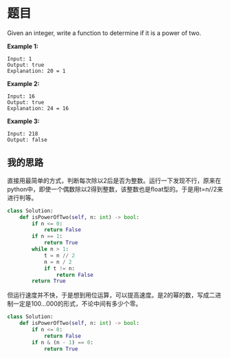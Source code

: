 # 题目

Given an integer, write a function to determine if it is a power of two.

**Example 1:**

```
Input: 1
Output: true 
Explanation: 20 = 1
```

**Example 2:**

```
Input: 16
Output: true
Explanation: 24 = 16
```

**Example 3:**

```
Input: 218
Output: false
```

## 我的思路

直接用最简单的方式，判断每次除以2后是否为整数。运行一下发现不行，原来在python中，即使一个偶数除以2得到整数，该整数也是float型的。于是用t=n//2来进行判等。

```python
class Solution:
    def isPowerOfTwo(self, n: int) -> bool:
        if n <= 0:
            return False
        if n == 1:
            return True
        while n > 1:
            t = n // 2
            n = n / 2
            if t != n:
                return False
        return True
```

但运行速度并不快，于是想到用位运算，可以提高速度。是2的幂的数，写成二进制一定是100...000的形式，不论中间有多少个零。

```python
class Solution:
    def isPowerOfTwo(self, n: int) -> bool:
        if n <= 0:
            return False
        if n & (n - 1) == 0:
            return True
```

